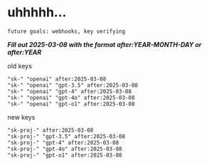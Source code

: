 # uhhhhh...

`future goals: webhooks, key verifying`



***Fill out 2025-03-08 with the format after:YEAR-MONTH-DAY or after:YEAR***

old keys
```
"sk-" "openai" after:2025-03-08
"sk-" "openai" "gpt-3.5" after:2025-03-08
"sk-" "openai" "gpt-4" after:2025-03-08
"sk-" "openai" "gpt-4o" after:2025-03-08
"sk-" "openai" "gpt-o1" after:2025-03-08
```

new keys
```
"sk-proj-" after:2025-03-08
"sk-proj-" "gpt-3.5" after:2025-03-08
"sk-proj-" "gpt-4" after:2025-03-08
"sk-proj-" "gpt-4o" after:2025-03-08
"sk-proj-" "gpt-o1" after:2025-03-08
```
